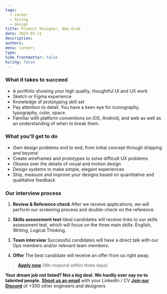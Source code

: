 ```yaml
---
tags:
  - career
  - hiring
  - design
title: Product Designer, New Grad
date: 2023-03-21
description:
authors:
menu: careers
type:
hide_frontmatter: false
hiring: false
---
```

### What it takes to succeed
- A portfolio showing your high quality, thoughtful UI and UX work
- Sketch or Figma experience
- Knowledge of prototyping skill set
- Pay attention to detail. You have a keen eye for iconography, typography, color, space.
- Familiar with platform conventions on iOS, Android, and web as well as an understanding of when to break them.

### What you'll get to do
- Own design problems end to end, from initial concept through shipping and beyond
- Create wireframes and prototypes to solve difficult UX problems
- Obsess over the details of visual and motion design
- Design systems to make simple, elegant experiences
- Ship, measure and improve your designs based on quantitative and qualitative feedback

### Our interview process
1. **Review & Reference check** 
After we receive applications, we will perform our screening process and double-check on the reference.

2. **Skills assessment test**
Ideal candidates will receive links to our skills assessment test, which will focus on the three main skills: English, Writing, Logical Thinking.

3. **Team interview**
Successful candidates will have a direct talk with our Ops members and/or relevant team members.

4. **Offer**
The best candidate will receive an offer from us right away.

> **[Apply now](mailto:spawn@d.foundation)** (We respond within three days)

**Your dream job not listed? Not a big deal. We hardly ever say no to talented people.**
[**Shoot us an email**](mailto:spawn@dwarvesv.com) with your LinkedIn / CV
[**Join our Discord**](https://discord.gg/dwarvesv) of +300 other engineers and designers